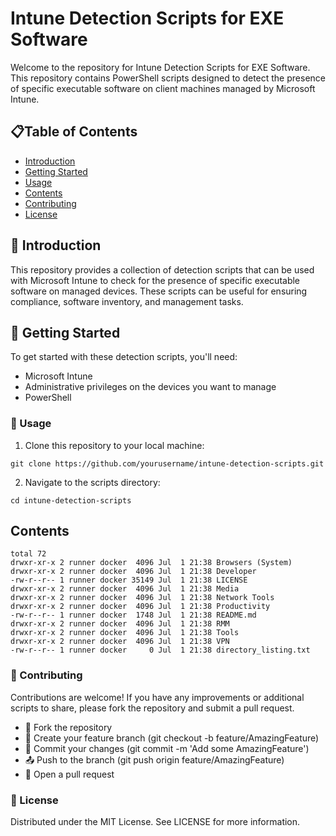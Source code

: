 # Intune Detection Scripts for EXE Software

Welcome to the repository for Intune Detection Scripts for EXE Software. This repository contains PowerShell scripts designed to detect the presence of specific executable software on client machines managed by Microsoft Intune.



##  📋Table of Contents

- [Introduction](#introduction)
- [Getting Started](#getting-started)
- [Usage](#usage)
- [Contents](#contents)
- [Contributing](#contributing)
- [License](#license)

##  🌟 Introduction

This repository provides a collection of detection scripts that can be used with Microsoft Intune to check for the presence of specific executable software on managed devices. These scripts can be useful for ensuring compliance, software inventory, and management tasks.

## 🚀 Getting Started

To get started with these detection scripts, you'll need:

- Microsoft Intune
- Administrative privileges on the devices you want to manage
- PowerShell


### 📄 Usage
1. Clone this repository to your local machine:

```shell
git clone https://github.com/yourusername/intune-detection-scripts.git
```

2. Navigate to the scripts directory:

```shell
cd intune-detection-scripts
```
## Contents

```plaintext
total 72
drwxr-xr-x 2 runner docker  4096 Jul  1 21:38 Browsers (System)
drwxr-xr-x 2 runner docker  4096 Jul  1 21:38 Developer
-rw-r--r-- 1 runner docker 35149 Jul  1 21:38 LICENSE
drwxr-xr-x 2 runner docker  4096 Jul  1 21:38 Media
drwxr-xr-x 2 runner docker  4096 Jul  1 21:38 Network Tools
drwxr-xr-x 2 runner docker  4096 Jul  1 21:38 Productivity
-rw-r--r-- 1 runner docker  1748 Jul  1 21:38 README.md
drwxr-xr-x 2 runner docker  4096 Jul  1 21:38 RMM
drwxr-xr-x 2 runner docker  4096 Jul  1 21:38 Tools
drwxr-xr-x 2 runner docker  4096 Jul  1 21:38 VPN
-rw-r--r-- 1 runner docker     0 Jul  1 21:38 directory_listing.txt
```


### 🤝 Contributing
Contributions are welcome! If you have any improvements or additional scripts to share, please fork the repository and submit a pull request.

- 🍴 Fork the repository
- 🌿 Create your feature branch (git checkout -b feature/AmazingFeature)
- 💾 Commit your changes (git commit -m 'Add some AmazingFeature')
- 📤 Push to the branch (git push origin feature/AmazingFeature)
- 🔄 Open a pull request

### 📜 License
Distributed under the MIT License. See LICENSE for more information.



